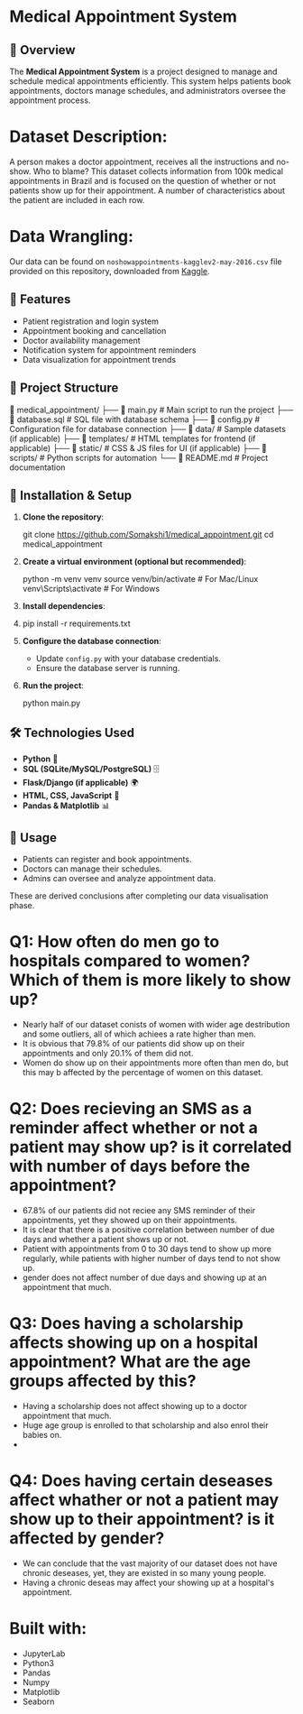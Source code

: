 # Medical Appointment System

## 📌 Overview
The **Medical Appointment System** is a project designed to manage and schedule medical appointments efficiently. This system helps patients book appointments, doctors manage schedules, and administrators oversee the appointment process.

# Dataset Description: 
A person makes a doctor appointment, receives all the instructions and no-show. Who to blame?
This dataset collects information from 100k medical appointments in Brazil and is focused on the question of whether or not patients show up for their appointment. A number of characteristics about the patient are included in each row.

# Data Wrangling:
Our data can be found on `noshowappointments-kagglev2-may-2016.csv` file provided on this repository, downloaded from [Kaggle](https://www.kaggle.com/datasets/joniarroba/noshowappointments). 

## 🔧 Features
- Patient registration and login system
- Appointment booking and cancellation
- Doctor availability management
- Notification system for appointment reminders
- Data visualization for appointment trends

## 📂 Project Structure

📁 medical_appointment/
├── 📄 main.py            # Main script to run the project
├── 📄 database.sql       # SQL file with database schema
├── 📄 config.py          # Configuration file for database connection
├── 📂 data/              # Sample datasets (if applicable)
├── 📂 templates/         # HTML templates for frontend (if applicable)
├── 📂 static/            # CSS & JS files for UI (if applicable)
├── 📂 scripts/           # Python scripts for automation
└── 📄 README.md          # Project documentation


## 🚀 Installation & Setup
1. **Clone the repository**:
   
   git clone https://github.com/Somakshi1/medical_appointment.git
   cd medical_appointment
   
2. **Create a virtual environment (optional but recommended)**:
   
   python -m venv venv
   source venv/bin/activate  # For Mac/Linux
   venv\Scripts\activate     # For Windows

3. **Install dependencies**:
4. 
   pip install -r requirements.txt

5. **Configure the database connection**:
   - Update `config.py` with your database credentials.
   - Ensure the database server is running.
6. **Run the project**:
  
   python main.py


## 🛠 Technologies Used
- **Python** 🐍
- **SQL (SQLite/MySQL/PostgreSQL)** 🗄️
- **Flask/Django (if applicable)** 🌍
- **HTML, CSS, JavaScript** 🎨
- **Pandas & Matplotlib** 📊

## 📖 Usage
- Patients can register and book appointments.
- Doctors can manage their schedules.
- Admins can oversee and analyze appointment data.


These are derived conclusions after completing our data visualisation phase.

# Q1: How often do men go to hospitals compared to women? Which of them is more likely to show up?
- Nearly half of our dataset conists of women with wider age destribution and some outliers, all of which achiees a rate higher than men.
- It is obvious that 79.8% of our patients did show up on their appointments and only 20.1% of them did not.
- Women do show up on their appointments more often than men do, but this may b affected by the percentage of women on this dataset.

# Q2: Does recieving an SMS as a reminder affect whether or not a patient may show up? is it correlated with number of days before the appointment?
- 67.8% of our patients did not reciee any SMS reminder of their appointments, yet they showed up on their appointments.
- It is clear that there is a positive correlation between number of due days and whether a patient shows up or not.
- Patient with appointments from 0 to 30 days tend to show up more regularly, while patients with higher number of days tend to not show up.
- gender does not affect number of due days and showing up at an appointment that much.

# Q3: Does having a scholarship affects showing up on a hospital appointment? What are the age groups affected by this?
- Having a scholarship does not affect showing up to a doctor appointment that much.
- Huge age group is enrolled to that scholarship and also enrol their babies on.
- 
# Q4: Does having certain deseases affect whather or not a patient may show up to their appointment? is it affected by gender?
- We can conclude that the vast majority of our dataset does not have chronic deseases, yet, they are existed in so many young people.
- Having a chronic deseas may affect your showing up at a hospital's appointment.

# Built with:		
- JupyterLab	
- Python3	   	
- Pandas		
- Numpy			
- Matplotlib	
- Seaborn		
